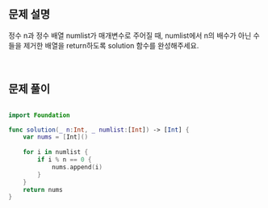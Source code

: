 
## 문제 설명
정수 n과 정수 배열 numlist가 매개변수로 주어질 때, numlist에서 n의 배수가 아닌 수들을 제거한 배열을 return하도록 solution 함수를 완성해주세요.

<br>

## 문제 풀이

```swift

import Foundation

func solution(_ n:Int, _ numlist:[Int]) -> [Int] {
    var nums = [Int]()
    
    for i in numlist {
        if i % n == 0 {
            nums.append(i)
        }
    }
    return nums
}


```

